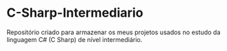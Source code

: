 # C-Sharp-Intermediario
Repositório criado para armazenar os meus projetos usados no estudo da linguagem C# (C Sharp) de nível intermediário.
